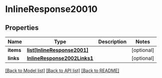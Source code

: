 # InlineResponse20010

## Properties
Name | Type | Description | Notes
------------ | ------------- | ------------- | -------------
**items** | [**list[InlineResponse2001]**](InlineResponse2001.md) |  | [optional] 
**links** | [**InlineResponse2002Links1**](InlineResponse2002Links1.md) |  | [optional] 

[[Back to Model list]](../README.md#documentation-for-models) [[Back to API list]](../README.md#documentation-for-api-endpoints) [[Back to README]](../README.md)



